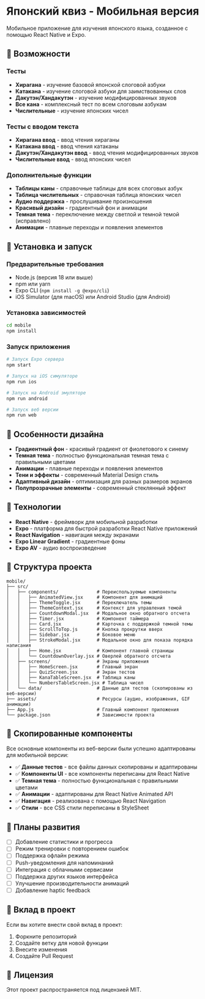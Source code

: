 # Японский квиз - Мобильная версия

Мобильное приложение для изучения японского языка, созданное с помощью React Native и Expo.

## 🚀 Возможности

### Тесты
- **Хирагана** - изучение базовой японской слоговой азбуки
- **Катакана** - изучение слоговой азбуки для заимствованных слов
- **Дакутэн/Хандакутэн** - изучение модифицированных звуков
- **Все кана** - комплексный тест по всем слоговым азбукам
- **Числительные** - изучение японских чисел

### Тесты с вводом текста
- **Хирагана ввод** - ввод чтения хираганы
- **Катакана ввод** - ввод чтения катаканы
- **Дакутэн/Хандакутэн ввод** - ввод чтения модифицированных звуков
- **Числительные ввод** - ввод японских чисел

### Дополнительные функции
- **Таблицы каны** - справочные таблицы для всех слоговых азбук
- **Таблица числительных** - справочная таблица японских чисел
- **Аудио поддержка** - прослушивание произношения
- **Красивый дизайн** - градиентный фон и анимации
- **Темная тема** - переключение между светлой и темной темой (исправлено)
- **Анимации** - плавные переходы и появления элементов

## 📱 Установка и запуск

### Предварительные требования
- Node.js (версия 18 или выше)
- npm или yarn
- Expo CLI (`npm install -g @expo/cli`)
- iOS Simulator (для macOS) или Android Studio (для Android)

### Установка зависимостей
```bash
cd mobile
npm install
```

### Запуск приложения
```bash
# Запуск Expo сервера
npm start

# Запуск на iOS симуляторе
npm run ios

# Запуск на Android эмуляторе
npm run android

# Запуск веб версии
npm run web
```

## 🎨 Особенности дизайна

- **Градиентный фон** - красивый градиент от фиолетового к синему
- **Темная тема** - полностью функциональная темная тема с правильными цветами
- **Анимации** - плавные переходы и появления элементов
- **Тени и эффекты** - современный Material Design стиль
- **Адаптивный дизайн** - оптимизация для разных размеров экранов
- **Полупрозрачные элементы** - современный стеклянный эффект

## 🔧 Технологии

- **React Native** - фреймворк для мобильной разработки
- **Expo** - платформа для быстрой разработки React Native приложений
- **React Navigation** - навигация между экранами
- **Expo Linear Gradient** - градиентные фоны
- **Expo AV** - аудио воспроизведение

## 📁 Структура проекта

```
mobile/
├── src/
│   ├── components/              # Переиспользуемые компоненты
│   │   ├── AnimatedView.jsx     # Компонент для анимаций
│   │   ├── ThemeToggle.jsx      # Переключатель темы
│   │   ├── ThemeContext.jsx     # Контекст для управления темой
│   │   ├── CountdownModal.jsx   # Модальное окно обратного отсчета
│   │   ├── Timer.jsx            # Компонент таймера
│   │   ├── Card.jsx             # Карточка с поддержкой темной темы
│   │   ├── ScrollToTop.js       # Кнопка прокрутки вверх
│   │   ├── Sidebar.jsx          # Боковое меню
│   │   ├── StrokeModal.jsx      # Модальное окно для показа порядка написания
│   │   ├── Home.jsx             # Компонент главной страницы
│   │   └── CountdownOverlay.jsx # Оверлей обратного отсчета
│   ├── screens/                 # Экраны приложения
│   │   ├── HomeScreen.jsx       # Главный экран
│   │   ├── QuizScreen.jsx       # Экран тестов
│   │   ├── KanaTableScreen.jsx  # Таблица каны
│   │   └── NumbersTableScreen.jsx # Таблица чисел
│   └── data/                    # Данные для тестов (скопированы из веб-версии)
├── assets/                      # Ресурсы (аудио, изображения, GIF анимации)
├── App.js                       # Главный компонент приложения
└── package.json                 # Зависимости проекта
```

## 🔄 Скопированные компоненты

Все основные компоненты из веб-версии были успешно адаптированы для мобильной версии:

- ✅ **Данные тестов** - все файлы данных скопированы и адаптированы
- ✅ **Компоненты UI** - все компоненты переписаны для React Native
- ✅ **Темная тема** - полностью функциональная с правильными цветами
- ✅ **Анимации** - адаптированы для React Native Animated API
- ✅ **Навигация** - реализована с помощью React Navigation
- ✅ **Стили** - все CSS стили переписаны в StyleSheet

## 🎯 Планы развития

- [ ] Добавление статистики и прогресса
- [ ] Режим тренировки с повторением ошибок
- [ ] Поддержка офлайн режима
- [ ] Push-уведомления для напоминаний
- [ ] Интеграция с облачными сервисами
- [ ] Поддержка других языков интерфейса
- [ ] Улучшение производительности анимаций
- [ ] Добавление haptic feedback

## 🤝 Вклад в проект

Если вы хотите внести свой вклад в проект:

1. Форкните репозиторий
2. Создайте ветку для новой функции
3. Внесите изменения
4. Создайте Pull Request

## 📄 Лицензия

Этот проект распространяется под лицензией MIT.
